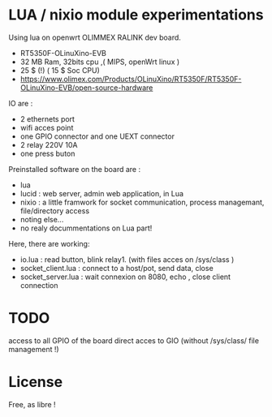 LUA / nixio module experimentations
===

Using lua on openwrt OLIMMEX RALINK dev board.
* RT5350F-OLinuXino-EVB
* 32 MB Ram, 32bits cpu ,( MIPS, openWrt linux )
* 25 $ (!) ( 15 $ Soc CPU)
* https://www.olimex.com/Products/OLinuXino/RT5350F/RT5350F-OLinuXino-EVB/open-source-hardware

IO are :
* 2 ethernets port
* wifi acces point
* one GPIO connector and one UEXT connector
* 2 relay 220V 10A
* one press buton


Preinstalled software on the board are :
* lua
* lucid : web server, admin web application, in Lua
* nixio : a little framwork for socket communication, process managemant, file/directory access
* noting else...
* no realy docummentations on Lua part!

Here, there are working:
* io.lua : read button, blink relay1. (with files acces on /sys/class )
* socket_client.lua : connect to a host/pot, send data, close
* socket_server.lua : wait connexion on 8080, echo , close client connection

TODO
===

access to all GPIO of the board
direct acces to GIO (without /sys/class/ file management !)

License
===
Free, as libre !
